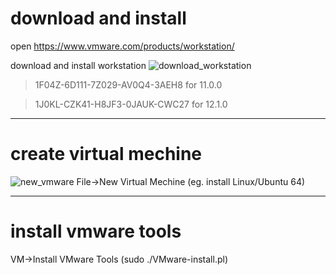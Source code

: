 # download and install

open <https://www.vmware.com/products/workstation/>

download and install workstation
![download_workstation](https://raw.githubusercontent.com/ouiyeah/vmware_workstation/master/img/download_workstation.png "download_workstation")

>1F04Z-6D111-7Z029-AV0Q4-3AEH8 for 11.0.0

>1J0KL-CZK41-H8JF3-0JAUK-CWC27 for 12.1.0

***
# create virtual mechine

![new_vmware](https://raw.githubusercontent.com/ouiyeah/vmware_workstation/master/img/new_vmware.png "new_vmware")
File->New Virtual Mechine (eg. install Linux/Ubuntu 64)

***
# install vmware tools

VM->Install VMware Tools (sudo ./VMware-install.pl)
